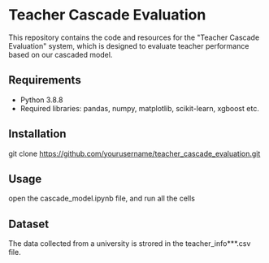 # Teacher Cascade Evaluation
This repository contains the code and resources for the "Teacher Cascade Evaluation" system, which is designed to evaluate teacher performance based on our cascaded model.

## Requirements
- Python 3.8.8
- Required libraries: pandas, numpy, matplotlib, scikit-learn, xgboost etc.

## Installation
git clone https://github.com/yourusername/teacher_cascade_evaluation.git

## Usage
open the cascade_model.ipynb file, and run all the cells

## Dataset
The data collected from a university is strored in the teacher_info***.csv file.